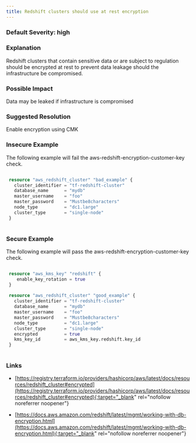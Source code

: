 ```yaml
---
title: Redshift clusters should use at rest encryption
---
```


### Default Severity: <span class="severity high">high</span>

### Explanation

Redshift clusters that contain sensitive data or are subject to regulation should be encrypted at rest to prevent data leakage should the infrastructure be compromised.

### Possible Impact
Data may be leaked if infrastructure is compromised

### Suggested Resolution
Enable encryption using CMK


### Insecure Example

The following example will fail the aws-redshift-encryption-customer-key check.
```terraform

 resource "aws_redshift_cluster" "bad_example" {
   cluster_identifier = "tf-redshift-cluster"
   database_name      = "mydb"
   master_username    = "foo"
   master_password    = "Mustbe8characters"
   node_type          = "dc1.large"
   cluster_type       = "single-node"
 }
 
```



### Secure Example

The following example will pass the aws-redshift-encryption-customer-key check.
```terraform

 resource "aws_kms_key" "redshift" {
 	enable_key_rotation = true
 }
 
 resource "aws_redshift_cluster" "good_example" {
   cluster_identifier = "tf-redshift-cluster"
   database_name      = "mydb"
   master_username    = "foo"
   master_password    = "Mustbe8characters"
   node_type          = "dc1.large"
   cluster_type       = "single-node"
   encrypted          = true
   kms_key_id         = aws_kms_key.redshift.key_id
 }
 
```



### Links


- [https://registry.terraform.io/providers/hashicorp/aws/latest/docs/resources/redshift_cluster#encrypted](https://registry.terraform.io/providers/hashicorp/aws/latest/docs/resources/redshift_cluster#encrypted){:target="_blank" rel="nofollow noreferrer noopener"}

- [https://docs.aws.amazon.com/redshift/latest/mgmt/working-with-db-encryption.html](https://docs.aws.amazon.com/redshift/latest/mgmt/working-with-db-encryption.html){:target="_blank" rel="nofollow noreferrer noopener"}



